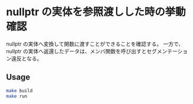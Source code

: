 # nullptr の実体を参照渡しした時の挙動確認

nullptr の実体へ変換して関数に渡すことができることを確認する。
一方で、 nullptr の実体へ返還したデータは、メンバ関数を呼び出すとセグメンテーション違反となる。

## Usage

```sh
make build
make run
```
